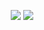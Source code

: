<p align='center'>
  <img src='https://github-readme-stats.vercel.app/api?username=Inder00&show_icons=true&count_private=true&include_all_commits=true&hide_border=true&theme=dark&icon_color=FFCC4D&title_color=06629C&text_color=ffffff&bg_color=35,E86444,904E95'>
  <img src='https://github-readme-stats.vercel.app/api/top-langs/?username=Inder00&layout=compact&count_private=true&include_all_commits=true&hide_border=true&langs_count=10&theme=dark'/>
</p>
